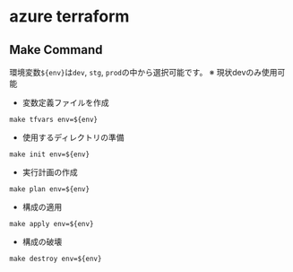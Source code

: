 # azure terraform

## Make Command
環境変数`${env}`は`dev`, `stg`, `prod`の中から選択可能です。
※ 現状devのみ使用可能

- 変数定義ファイルを作成
```
make tfvars env=${env}
```

- 使用するディレクトリの準備
```
make init env=${env}
```

- 実行計画の作成
```
make plan env=${env}
```

- 構成の適用
```
make apply env=${env}
```

- 構成の破壊
```
make destroy env=${env}
```